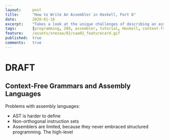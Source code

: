 ```yaml
---
layout:     post
title:      "How to Write An Assembler in Haskell, Part 6"
date:       2020-01-16
excerpt:    "Takes a look at the unique challenges of describing an assembly language as context-free grammar"
tags:       [programming, Z80, assembler, tutorial, Haskell, context-free grammar]
feature:    /assets/snesaa/02/saa02_featurecard.gif
published:  true
comments:   true
---
```

# DRAFT

## Context-Free Grammars and Assembly Languages

Problems with assembly languages:

* AST is harder to define
* Non-orthogonal instruction sets
* Assemblers are limited, because they never embraced structured programming. The high-level

[wyvern01]: https://cc65.github.io/doc/
[z80]: https://cc65.github.io/doc/
[6502]: https://cc65.github.io/doc/
[68k]: https://cc65.github.io/doc/
[6809]: https://cc65.github.io/doc/